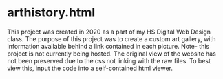 # arthistory.html
This project was created in 2020 as a part of my HS Digital Web Design class.
The purpose of this project was to create a custom art gallery, with information available behind a link contained in each picture.
Note- this project is not currently being hosted. The original view of the website has not been preserved due to the css not linking with the raw files. To best view this, input the code into a self-contained html viewer.
